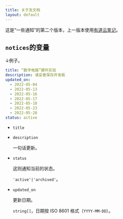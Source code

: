 ```yaml
---
title: 关于及文档
layout: default
---
```


这是“一些通知”的第二个版本，上一版本使用[有道云笔记](https://note.youdao.com/s/UIxMRZUH)。

## `notices`的变量

↓例子。

```yaml
title: “数字电路”硬件实验
description: 请妥善保存开发板
updated_on:
  - 2022-05-04
  - 2022-05-13
  - 2022-05-16
  - 2022-05-17
  - 2022-05-18
  - 2022-05-23
  - 2022-05-28
status: active
```

- `title`

- `description`

  一句话更新。

- `status`
  
  这则通知当前的状态。

  `'active'|'archived'`。

- `updated_on`

  更新日期。

  `string[]`，日期按 ISO 8601 格式（`YYYY-MM-DD`）。
